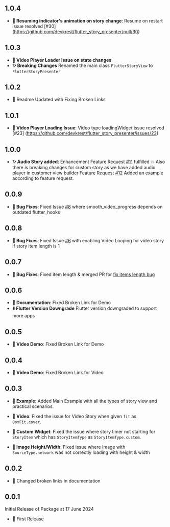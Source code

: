 ## 1.0.4

- **:bug: Resuming indicator's animation on story change**: Resume on restart issue resolved [#30] (https://github.com/devkrest/flutter_story_presenter/pull/30)

## 1.0.3
- **:bug: Video Player Loader issue on state changes**
- **:sparkles: Breaking Changes**
  Renamed the main class `FlutterStoryView` to `FlutterStoryPresenter`

## 1.0.2
- :bug: Readme Updated with Fixing Broken Links

## 1.0.1

- **:bug: Video Player Loading Issue**: Video type loadingWidget issue resolved [#23] (https://github.com/devkrest/flutter_story_presenter/issues/23) 

## 1.0.0

- **:sparkles: Audio Story added**: Enhancement
  Feature Request [#11](https://github.com/devkrest/flutter_story_presenter/issues/11) fulfilled
  :boom: Also there is breaking changes for custom story as we have added audio player in customer
  view builder
  Feature Request [#12](https://github.com/devkrest/flutter_story_presenter/issues/12) Added an
  example
  according to feature request.

## 0.0.9

- **:bug: Bug Fixes**: Fixed
  Issue [#8](https://github.com/devkrest/flutter_story_presenter/issues/8) where
  smooth_video_progress depends on outdated flutter_hooks

## 0.0.8

- **:bug: Bug Fixes**: Fixed
  Issue [#6](https://github.com/devkrest/flutter_story_presenter/issues/6) with enabling Video
  Looping for video story if story item length is 1

## 0.0.7

- **:bug: Bug Fixes**: Fixed item length & merged PR
  for [fix items length bug](https://github.com/devkrest/flutter_story_presenter/pull/4)

## 0.0.6

- **:memo: Documentation**: Fixed Broken Link for Demo
- **:arrow_down: Flutter Version Downgrade** Flutter version downgraded to support more apps

## 0.0.5

- **:memo: Video Demo**: Fixed Broken Link for Demo

## 0.0.4

- **:memo: Video Demo**: Fixed Broken Link for Video

## 0.0.3

- **:memo: Example**: Added Main Example with all the types of story view and practical scenarios.

- **:bug: Video**: Fixed the issue for Video Story when given `fit` as `BoxFit.cover`.

- **:bug: Custom Widget**: Fixed the issue where story timer not starting for `StoryItem` which
  has `StoryItemType` as `StoryItemType.custom`.

- **:bug: Image Height/Width**: Fixed issue where Image with `SourceType.network` was not correctly
  loading with height & width

## 0.0.2

- :memo: Changed broken links in documentation

## 0.0.1

Initial Release of Package at 17 June 2024

- :tada: First Release












